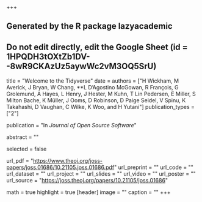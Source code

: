 +++
## Generated by the R package lazyacademic
## Do not edit directly, edit the Google Sheet (id = 1HPQDH3tOXtZb1DV--8wR9CKAzUz5aywWc2vM3OQ5SrU)

title = "Welcome to the Tidyverse"
date = 
authors = ["H Wickham, M Averick, J Bryan, W Chang, **L D’Agostino McGowan, R François, G Grolemund, A Hayes, L Henry, J Hester, M Kuhn, T Lin Pedersen, E Miller, S Milton Bache, K Müller, J Ooms, D Robinson, D Paige Seidel, V Spinu, K Takahashi, D Vaughan, C Wilke, K Woo, and H Yutani"]
publication_types = ["2"]

publication = "In *Journal of Open Source Software*"

abstract = ""

selected = false

url_pdf = "https://www.theoj.org/joss-papers/joss.01686/10.21105.joss.01686.pdf"
url_preprint = ""
url_code = ""
url_dataset = ""
url_project = ""
url_slides = ""
url_video = ""
url_poster = ""
url_source = "https://joss.theoj.org/papers/10.21105/joss.01686"

math = true
highlight = true
[header]
image = ""
caption = ""
+++
